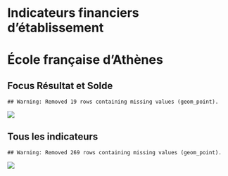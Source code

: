 Indicateurs financiers d’établissement
================

# École française d’Athènes

## Focus Résultat et Solde

    ## Warning: Removed 19 rows containing missing values (geom_point).

![](/home/julien/repo/cpesr/RFC/Finances/Etablissements/école_française_d_athènes_files/figure-gfm/etab.focus-1.png)<!-- -->

## Tous les indicateurs

    ## Warning: Removed 269 rows containing missing values (geom_point).

![](/home/julien/repo/cpesr/RFC/Finances/Etablissements/école_française_d_athènes_files/figure-gfm/etab-1.png)<!-- -->
